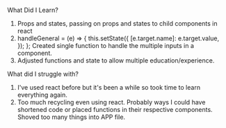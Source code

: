 What Did I Learn?

1. Props and states, passing on props and states to child components in react
2. handleGeneral = (e) => {
   this.setState({
   [e.target.name]: e.target.value,
   });
   };
   Created single function to handle the multiple inputs in a component.
3. Adjusted functions and state to allow multiple education/experience.

What did I struggle with?

1. I've used react before but it's been a while so took time to learn everything again.
2. Too much recycling even using react. Probably ways I could have shortened code or placed functions in their respective components. Shoved too many things into APP file.
